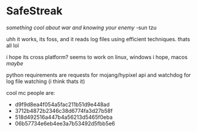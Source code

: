 # SafeStreak

*something cool about war and knowing your enemy* -sun tzu

uhh it works, its foss, and it reads log files using efficient techniques. thats all lol

i hope its cross platform? seems to work on linux, windows i hope, macos *maybe*

python requirements are requests for mojang/hypixel api and watchdog for log file watching (i think thats it)

cool mc people are:
- d9f9d8ea4f054a5fac211b51d9e448ad 
- 3712b4872b2346c38d6774fa3d27b58f
- 518d492516a447b4a56213d5465f0eba
- 06b57734e6eb4ee3a7b53492d5fbb5e6